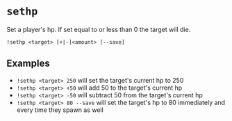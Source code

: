 # `sethp`

Set a player's hp. If set equal to or less than 0 the target will die.

```
!sethp <target> [+|-]<amount> [--save]
```

## Examples

- `!sethp <target> 250` will set the target's current hp to 250
- `!sethp <target> +50` will add 50 to the target's current hp
- `!sethp <target> -50` will subtract 50 from the target's current hp
- `!sethp <target> 80 --save` will set the target's hp to 80 immediately and every time they spawn as well
